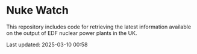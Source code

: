 # Nuke Watch

This repository includes code for retrieving the latest information available on the output of EDF nuclear power plants in the UK.

Last updated: 2025-03-10 00:58